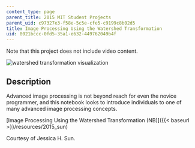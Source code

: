 ```yaml
---
content_type: page
parent_title: 2015 MIT Student Projects
parent_uid: c97327e3-f58e-5c5e-cfe5-c9199c8b02d5
title: Image Processing Using the Watershed Transformation
uid: 8021bccc-0fd5-35a1-e632-449762049b4f
---
```


Note that this project does not include video content.

![watershed transformation visualization](BASEURL_PLACEHOLDER/resources/mitres_3_004f17_16_sun)

Description
-----------

Advanced image processing is not beyond reach for even the novice programmer, and this notebook looks to introduce individuals to one of many advanced image processing concepts.

[Image Processing Using the Watershed Transformation (NB)]({{< baseurl >}}/resources/2015_sun)

Courtesy of Jessica H. Sun.